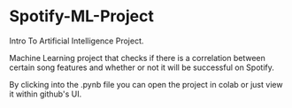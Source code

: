 # Spotify-ML-Project
Intro To Artificial Intelligence Project.

Machine Learning project that checks if there is a correlation between certain song features and whether or not it will be successful on Spotify.

By clicking into the .pynb file you can open the project in colab or just view it within github's UI.
